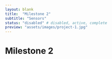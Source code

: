```yaml
---
layout: blank
title:  "Milestone 2"
subtitle: "Sensors"
status: "disabled" # disabled, active, complete
preview: "assets/images/project-1.jpg"
---
```


# Milestone 2